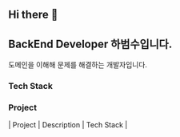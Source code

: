 ## Hi there 👋

## BackEnd Developer 하범수입니다.
도메인을 이해해 문제를 해결하는 개발자입니다.

### Tech Stack


### Project
| Project | Description | Tech Stack |




